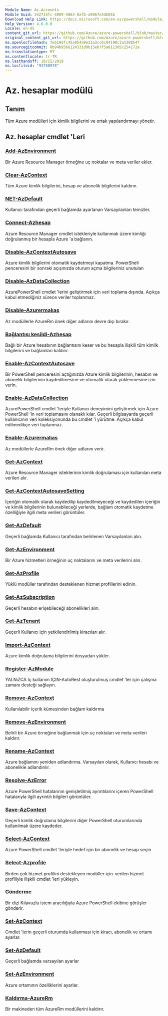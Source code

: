```yaml
---
Module Name: Az.Accounts
Module Guid: 342714fc-4009-4863-8afb-a9067e3db04b
Download Help Link: https://docs.microsoft.com/en-us/powershell/module/az.accounts
Help Version: 4.6.0.0
Locale: en-US
content_git_url: https://github.com/Azure/azure-powershell/blob/master/src/Accounts/Accounts/help/Az.Accounts.md
original_content_git_url: https://github.com/Azure/azure-powershell/blob/master/src/Accounts/Accounts/help/Az.Accounts.md
ms.openlocfilehash: 7eb19dfc45a954a9e23a3cc6c04190c3a1388547
ms.sourcegitcommit: 0b94b9566124331d0b15eb7f5a811305c254172e
ms.translationtype: MT
ms.contentlocale: tr-TR
ms.lasthandoff: 10/15/2019
ms.locfileid: "93750978"
---
```

# Az. hesaplar modülü
## Tanım
Tüm Azure modülleri için kimlik bilgilerini ve ortak yapılandırmayı yönetir.

## Az. hesaplar cmdlet 'Leri
### [Add-AzEnvironment](Add-AzEnvironment.md)
Bir Azure Resource Manager örneğine uç noktalar ve meta veriler ekler.

### [Clear-AzContext](Clear-AzContext.md)
Tüm Azure kimlik bilgilerini, hesap ve abonelik bilgilerini kaldırın.

### [NET-AzDefault](Clear-AzDefault.md)
Kullanıcı tarafından geçerli bağlamda ayarlanan Varsayılanları temizler.

### [Connect-Azhesap](Connect-AzAccount.md)
Azure Resource Manager cmdlet istekleriyle kullanmak üzere kimliği doğrulanmış bir hesapla Azure 'a bağlanın.

### [Disable-AzContextAutosave](Disable-AzContextAutosave.md)
Azure kimlik bilgilerini otomatik kaydetmeyi kapatma.  PowerShell penceresini bir sonraki açışınızda oturum açma bilgileriniz unutulan

### [Disable-AzDataCollection](Disable-AzDataCollection.md)
AzurePowerShell cmdlet 'lerini geliştirmek için veri toplama dışında. Açıkça kabul etmediğiniz sürece veriler toplanmaz.

### [Disable-Azurermalıas](Disable-AzureRmAlias.md)
Az modüllerle AzureRm önek diğer adlarını devre dışı bırakır.

### [Bağlantısı kesildi-Azhesap](Disconnect-AzAccount.md)
Bağlı bir Azure hesabının bağlantısını keser ve bu hesapla ilişkili tüm kimlik bilgilerini ve bağlamları kaldırır.

### [Enable-AzContextAutosave](Enable-AzContextAutosave.md)
Bir PowerShell penceresini açtığınızda Azure kimlik bilgilerinin, hesabın ve abonelik bilgilerinin kaydedilmesine ve otomatik olarak yüklenmesine izin verin. 

### [Enable-AzDataCollection](Enable-AzDataCollection.md)
AzurePowerShell cmdlet 'leriyle Kullanıcı deneyimini geliştirmek için Azure PowerShell 'in veri toplamasını olanaklı kılar.
Geçerli bilgisayarda geçerli kullanıcının veri koleksiyonunda bu cmdlet 'i yürütme.
Açıkça kabul edilmedikçe veri toplanmaz.

### [Enable-Azurermalıas](Enable-AzureRmAlias.md)
Az modüllerle AzureRm önek diğer adlarını verir.

### [Get-AzContext](Get-AzContext.md)
Azure Resource Manager isteklerinin kimlik doğrulaması için kullanılan meta verileri alır.

### [Get-AzContextAutosaveSetting](Get-AzContextAutosaveSetting.md)
İçeriğin otomatik olarak kaydedilip kaydedilmeyeceği ve kaydedilen içeriğin ve kimlik bilgilerinin bulunabileceği yerlerde, bağlam otomatik kaydetme özelliğiyle ilgili meta verileri görüntüler.

### [Get-AzDefault](Get-AzDefault.md)
Geçerli bağlamda Kullanıcı tarafından belirlenen Varsayılanları alın.

### [Get-AzEnvironment](Get-AzEnvironment.md)
Bir Azure hizmetleri örneğinin uç noktalarını ve meta verilerini alın.

### [Get-AzProfile](Get-AzProfile.md)
Yüklü modüller tarafından desteklenen hizmet profillerini edinin.

### [Get-AzSubscription](Get-AzSubscription.md)
Geçerli hesabın erişebileceği abonelikleri alın.

### [Get-AzTenant](Get-AzTenant.md)
Geçerli Kullanıcı için yetkilendirilmiş kiracıları alır.

### [Import-AzContext](Import-AzContext.md)
Azure kimlik doğrulama bilgilerini dosyadan yükler.

### [Register-AzModule](Register-AzModule.md)
YALNıZCA Iç kullanım IÇIN-AutoRest oluşturulmuş cmdlet 'ler için çalışma zamanı desteği sağlayın.

### [Remove-AzContext](Remove-AzContext.md)
Kullanılabilir içerik kümesinden bağlam kaldırma

### [Remove-AzEnvironment](Remove-AzEnvironment.md)
Belirli bir Azure örneğine bağlanmak için uç noktaları ve meta verileri kaldırır.

### [Rename-AzContext](Rename-AzContext.md)
Azure bağlamını yeniden adlandırma.  Varsayılan olarak, Kullanıcı hesabı ve abonelikle adlandırılır.

### [Resolve-AzError](Resolve-AzError.md)
Azure PowerShell hatalarının genişletilmiş ayrıntılarını içeren PowerShell hatalarıyla ilgili ayrıntılı bilgileri görüntüler.

### [Save-AzContext](Save-AzContext.md)
Geçerli kimlik doğrulama bilgilerini diğer PowerShell oturumlarında kullanılmak üzere kaydeder.

### [Select-AzContext](Select-AzContext.md)
Azure PowerShell cmdlet 'leriyle hedef için bir abonelik ve hesap seçin

### [Select-Azprofıle](Select-AzProfile.md)
Birden çok hizmet profilini destekleyen modüller için-verilen hizmet profiliyle ilişkili cmdlet 'leri yükleyin.

### [Gönderme](Send-Feedback.md)
Bir dizi Kılavuzlu istem aracılığıyla Azure PowerShell ekibine görüşler gönderir.

### [Set-AzContext](Set-AzContext.md)
Cmdlet 'lerin geçerli oturumda kullanması için kiracı, abonelik ve ortamı ayarlar.

### [Set-AzDefault](Set-AzDefault.md)
Geçerli bağlamda varsayılan ayarlar

### [Set-AzEnvironment](Set-AzEnvironment.md)
Azure ortamının özelliklerini ayarlar.

### [Kaldırma-AzureRm](Uninstall-AzureRm.md)
Bir makineden tüm AzureRm modüllerini kaldırır.

